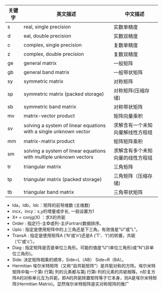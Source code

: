 |   关键字   |  英文描述    |   中文描述   |
| ---- | ---- | ---- |
|    s  |   real, single precision   |    实数单精度  |
|   d   |     eal, double precision |    实数双精度  |
|    c  |    complex, single precision |  复数单精度    |
|    z  |    complex, double precision |  复数双精度    |
|     ge |  general matrix	  | 一般矩阵     |
|   gb   |  general band matrix  |    一般带状矩阵  |
|    sy	  |   symmetric matrix |   对称矩阵   |
|   sp   |   symmetric matrix (packed storage) |   对称矩阵(压缩存储)   |
|    sb  |  symmetric band matrix |   对称带状矩阵  |
|  mv    |  matrix-vector product  |   矩阵向量乘积   |
|   sv	   |  solving a system of linear equations with a single unknown vector  |    求解含有一个未知向量解线性方程组  |
|   mm   |  matrix-matrix product	  | 矩阵矩阵乘积     |
|   sm	   |solving a system of linear equations with multiple unknown vectors    |    求解含有多个未知向量的线性方程组  |
|   	tr   | triangular matrix	  |   三角矩阵   |
|   	tp   | triangular matrix (packed storage)  | 三角矩阵（压缩存储)     |
|   	tb	   | triangular band matrix  |    三角带状矩阵  |

- lda，ldb，ldc：矩阵的前导维数 (主维数)
- incx，incy：x,y的增量或步长, 一般设置为1
- X* = conjg(X) ：求X的共轭
- Order : 指定行-主©或列-主(Fortran)数据排序。
- Uplo : 指定是使用矩阵中的上三角还是下三角。有效值是“U”或“L”。
- TransA : 指定是使用矩阵A (‘N’或’n’)还是A (‘T’、‘t’)的转置，共轭（‘C’或’c’）。
- Diag : 指定矩阵是否是单位三角形。可能的值是“U”(单位三角形)或“N”(非单位三角形)。
- Side: 决定矩阵相乘的顺序，Side=L（AB） Side=R（BA）。
- Hermitian 埃尔米特矩阵（又称“自共轭矩阵”）是共轭对称的方阵。埃尔米特矩阵中每一个第i 行第j 列的元素都与第j 行第i 列的元素的共轭相等。n阶复方阵A的对称单元互为共轭，即A的共轭转置矩阵等于它本身，则A是埃尔米特矩阵(Hermitian Matrix)。显然埃尔米特矩阵是实对称矩阵的推广
